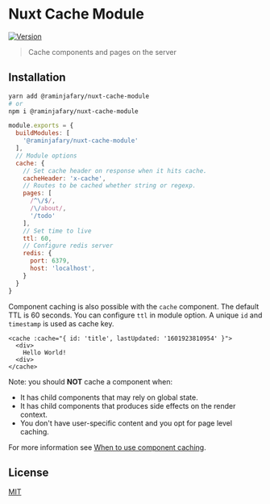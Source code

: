 # Nuxt Cache Module

<a href="https://www.npmjs.com/package/@raminjafary/nuxt-cache-module"><img src="https://badgen.net/npm/v/@raminjafary/nuxt-cache-module" alt="Version"></a>

> Cache components and pages on the server

## Installation

```bash
yarn add @raminjafary/nuxt-cache-module
# or
npm i @raminjafary/nuxt-cache-module
```


```js
module.exports = {
  buildModules: [
    '@raminjafary/nuxt-cache-module'
  ],
  // Module options
  cache: {
    // Set cache header on response when it hits cache.
    cacheHeader: 'x-cache',
    // Routes to be cached whether string or regexp.
    pages: [
      /^\/$/,
      /\/about/,
      '/todo'
    ],
    // Set time to live
    ttl: 60,
    // Configure redis server
    redis: {
      port: 6379,
      host: 'localhost',
    }
  }
}
```

Component caching is also possible with the `cache` component. The default TTL is 60 seconds.
You can configure `ttl` in module option. A unique `id` and `timestamp` is used as cache key.

```vue
<cache :cache="{ id: 'title', lastUpdated: '1601923810954' }">
  <div>
    Hello World!
  <div>
</cache>
```

Note: you should **NOT** cache a component when:

- It has child components that may rely on global state.
- It has child components that produces side effects on the render context.
- You don't have user-specific content and you opt for page level caching.

For more information see [When to use component caching](https://ssr.vuejs.org/guide/caching.html#component-level-caching).

## License

[MIT](./LICENSE)
